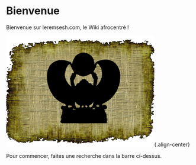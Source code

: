 <!-- TITLE: LEREMSESH.COM -->
<!-- SUBTITLE: Page d'acceuil -->


# Bienvenue
Bienvenue sur leremsesh.com, le Wiki afrocentré !

![Logo Leremsesh Com](/uploads/logo/logo-leremsesh-com.png "Logo Leremsesh Com"){.align-center}

Pour commencer, faites une recherche dans la barre ci-dessus.
